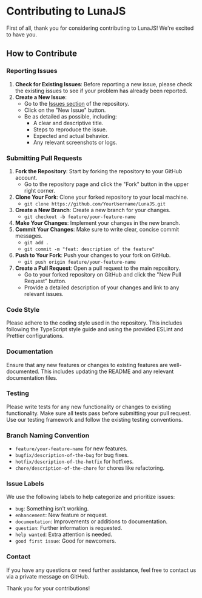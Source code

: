 # Contributing to LunaJS

First of all, thank you for considering contributing to LunaJS! We're excited to have you.

## How to Contribute

### Reporting Issues

1. **Check for Existing Issues**: Before reporting a new issue, please check the existing issues to see if your problem
   has already been reported.
2. **Create a New Issue**:
    - Go to the [Issues section](https://github.com/YourUsername/LunaJS/issues) of the repository.
    - Click on the "New Issue" button.
    - Be as detailed as possible, including:
        - A clear and descriptive title.
        - Steps to reproduce the issue.
        - Expected and actual behavior.
        - Any relevant screenshots or logs.

### Submitting Pull Requests

1. **Fork the Repository**: Start by forking the repository to your GitHub account.
    - Go to the repository page and click the "Fork" button in the upper right corner.
2. **Clone Your Fork**: Clone your forked repository to your local machine.
    - `git clone https://github.com/YourUsername/LunaJS.git`
3. **Create a New Branch**: Create a new branch for your changes.
    - `git checkout -b feature/your-feature-name`
4. **Make Your Changes**: Implement your changes in the new branch.
5. **Commit Your Changes**: Make sure to write clear, concise commit messages.
    - `git add .`
    - `git commit -m "feat: description of the feature"`
6. **Push to Your Fork**: Push your changes to your fork on GitHub.
    - `git push origin feature/your-feature-name`
7. **Create a Pull Request**: Open a pull request to the main repository.
    - Go to your forked repository on GitHub and click the "New Pull Request" button.
    - Provide a detailed description of your changes and link to any relevant issues.

### Code Style

Please adhere to the coding style used in the repository. This includes following the TypeScript style guide and using
the provided ESLint and Prettier configurations.

### Documentation

Ensure that any new features or changes to existing features are well-documented. This includes updating the README and
any relevant documentation files.

### Testing

Please write tests for any new functionality or changes to existing functionality. Make sure all tests pass before
submitting your pull request. Use our testing framework and follow the existing testing conventions.

### Branch Naming Convention

- `feature/your-feature-name` for new features.
- `bugfix/description-of-the-bug` for bug fixes.
- `hotfix/description-of-the-hotfix` for hotfixes.
- `chore/description-of-the-chore` for chores like refactoring.

### Issue Labels

We use the following labels to help categorize and prioritize issues:

- `bug`: Something isn't working.
- `enhancement`: New feature or request.
- `documentation`: Improvements or additions to documentation.
- `question`: Further information is requested.
- `help wanted`: Extra attention is needed.
- `good first issue`: Good for newcomers.

### Contact

If you have any questions or need further assistance, feel free to contact us via a private message on GitHub.

Thank you for your contributions!
